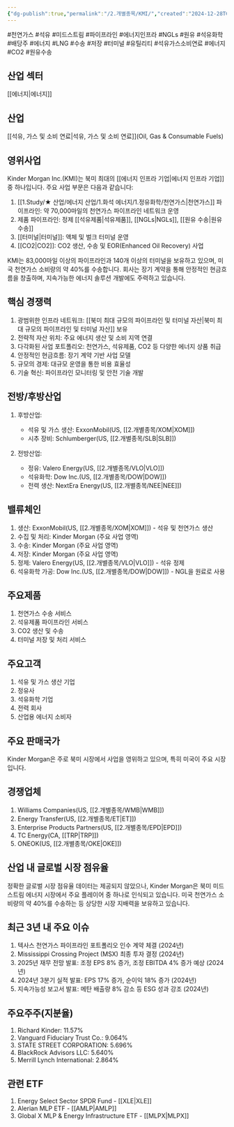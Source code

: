 ```yaml
---
{"dg-publish":true,"permalink":"/2.개별종목/KMI/","created":"2024-12-28T08:18:55.326+09:00","updated":"2025-06-03T20:05:59.774+09:00"}
---
```


#천연가스 #석유 #미드스트림 #파이프라인 #에너지인프라 #NGLs #원유 #석유화학  #배당주 #에너지 #LNG #수송 #저장 #터미널 #유틸리티 #석유가스소비연료 #에너지 #CO2 #원유수송

## 산업 섹터

[[에너지\|에너지]]

## 산업

[[석유, 가스 및 소비 연료\|석유, 가스 및 소비 연료]](Oil, Gas & Consumable Fuels)

## 영위사업

Kinder Morgan Inc.(KMI)는 북미 최대의 [[에너지 인프라 기업\|에너지 인프라 기업]] 중 하나입니다. 주요 사업 부문은 다음과 같습니다:

1. [[1.Study/★ 산업/에너지 산업/1.화석 에너지/1.정유화학/천연가스\|천연가스]] 파이프라인: 약 70,000마일의 천연가스 파이프라인 네트워크 운영
2. 제품 파이프라인: 정제 [[석유제품\|석유제품]], [[NGLs\|NGLs]], [[원유 수송\|원유 수송]]
3. [[터미널\|터미널]]: 액체 및 벌크 터미널 운영
4. [[CO2\|CO2]]: CO2 생산, 수송 및 EOR(Enhanced Oil Recovery) 사업

KMI는 83,000마일 이상의 파이프라인과 140개 이상의 터미널을 보유하고 있으며, 미국 천연가스 소비량의 약 40%를 수송합니다. 회사는 장기 계약을 통해 안정적인 현금흐름을 창출하며, 지속가능한 에너지 솔루션 개발에도 주력하고 있습니다.

## 핵심 경쟁력

1. 광범위한 인프라 네트워크: [[북미 최대 규모의 파이프라인 및 터미널 자산\|북미 최대 규모의 파이프라인 및 터미널 자산]] 보유
2. 전략적 자산 위치: 주요 에너지 생산 및 소비 지역 연결
3. 다각화된 사업 포트폴리오: 천연가스, 석유제품, CO2 등 다양한 에너지 상품 취급
4. 안정적인 현금흐름: 장기 계약 기반 사업 모델
5. 규모의 경제: 대규모 운영을 통한 비용 효율성
6. 기술 혁신: 파이프라인 모니터링 및 안전 기술 개발

## 전방/후방산업

1. 후방산업:
    
    - 석유 및 가스 생산: ExxonMobil(US, [[2.개별종목/XOM\|XOM]])
    - 시추 장비: Schlumberger(US, [[2.개별종목/SLB\|SLB]])
    
2. 전방산업:
    
    - 정유: Valero Energy(US, [[2.개별종목/VLO\|VLO]])
    - 석유화학: Dow Inc.(US, [[2.개별종목/DOW\|DOW]])
    - 전력 생산: NextEra Energy(US, [[2.개별종목/NEE\|NEE]])
    

## 밸류체인

1. 생산: ExxonMobil(US, [[2.개별종목/XOM\|XOM]]) - 석유 및 천연가스 생산
2. 수집 및 처리: Kinder Morgan (주요 사업 영역)
3. 수송: Kinder Morgan (주요 사업 영역)
4. 저장: Kinder Morgan (주요 사업 영역)
5. 정제: Valero Energy(US, [[2.개별종목/VLO\|VLO]]) - 석유 정제
6. 석유화학 가공: Dow Inc.(US, [[2.개별종목/DOW\|DOW]]) - NGL을 원료로 사용

## 주요제품

1. 천연가스 수송 서비스
2. 석유제품 파이프라인 서비스
3. CO2 생산 및 수송
4. 터미널 저장 및 처리 서비스

## 주요고객

1. 석유 및 가스 생산 기업
2. 정유사
3. 석유화학 기업
4. 전력 회사
5. 산업용 에너지 소비자

## 주요 판매국가

Kinder Morgan은 주로 북미 시장에서 사업을 영위하고 있으며, 특히 미국이 주요 시장입니다.

## 경쟁업체

1. Williams Companies(US, [[2.개별종목/WMB\|WMB]])
2. Energy Transfer(US, [[2.개별종목/ET\|ET]])
3. Enterprise Products Partners(US, [[2.개별종목/EPD\|EPD]])
4. TC Energy(CA, [[TRP\|TRP]])
5. ONEOK(US, [[2.개별종목/OKE\|OKE]])

## 산업 내 글로벌 시장 점유율

정확한 글로벌 시장 점유율 데이터는 제공되지 않았으나, Kinder Morgan은 북미 미드스트림 에너지 시장에서 주요 플레이어 중 하나로 인식되고 있습니다. 미국 천연가스 소비량의 약 40%를 수송하는 등 상당한 시장 지배력을 보유하고 있습니다.

## 최근 3년 내 주요 이슈

1. 텍사스 천연가스 파이프라인 포트폴리오 인수 계약 체결 (2024년)
2. Mississippi Crossing Project (MSX) 최종 투자 결정 (2024년)
3. 2025년 재무 전망 발표: 조정 EPS 8% 증가, 조정 EBITDA 4% 증가 예상 (2024년)
4. 2024년 3분기 실적 발표: EPS 17% 증가, 순이익 18% 증가 (2024년)
5. 지속가능성 보고서 발표: 메탄 배출량 8% 감소 등 ESG 성과 강조 (2024년)

## 주요주주(지분율)

1. Richard Kinder: 11.57%
2. Vanguard Fiduciary Trust Co.: 9.064%
3. STATE STREET CORPORATION: 5.696%
4. BlackRock Advisors LLC: 5.640%
5. Merrill Lynch International: 2.864%

## 관련 ETF

1. Energy Select Sector SPDR Fund - [[XLE\|XLE]]
2. Alerian MLP ETF - [[AMLP\|AMLP]]
3. Global X MLP & Energy Infrastructure ETF - [[MLPX\|MLPX]]